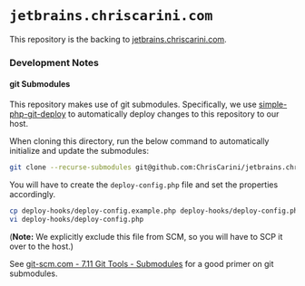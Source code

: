 # `jetbrains.chriscarini.com`

This repository is the backing to [jetbrains.chriscarini.com](https://jetbrains.chriscarini.com).


### Development Notes

#### git Submodules

This repository makes use of git submodules. Specifically, we use [simple-php-git-deploy](https://github.com/markomarkovic/simple-php-git-deploy)
to automatically deploy changes to this repository to our host.

When cloning this directory, run the below command to automatically initialize and update the submodules:
```bash
git clone --recurse-submodules git@github.com:ChrisCarini/jetbrains.chriscarini.com.git
```

You will have to create the `deploy-config.php` file and set the properties accordingly.
```bash
cp deploy-hooks/deploy-config.example.php deploy-hooks/deploy-config.php
vi deploy-hooks/deploy-config.php
```
(**Note:** We explicitly exclude this file from SCM, so you will have to SCP it over to the host.)

See [git-scm.com - 7.11 Git Tools - Submodules](https://git-scm.com/book/en/v2/Git-Tools-Submodules) for
a good primer on git submodules. 